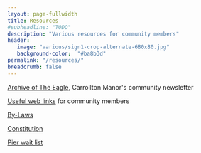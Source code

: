 ```yaml
---
layout: page-fullwidth
title: Resources
#subheadline: "TODO"
description: "Various resources for community members"
header:
   image: "various/sign1-crop-alternate-680x80.jpg"
   background-color:  "#ba8b3d"
permalink: "/resources/"
breadcrumb: false
---
```

<a href="/eagle-archive/">Archive of The Eagle</a>, Carrollton Manor's community newsletter

<a href="/links/">Useful web links</a> for community members 

<a href="/by-laws/">By-Laws</a>

<a href="/constitution/">Constitution</a>

<a href="/pier-wait-list/">Pier wait list</a>
